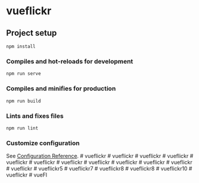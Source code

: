 # vueflickr

## Project setup
```
npm install
```

### Compiles and hot-reloads for development
```
npm run serve
```

### Compiles and minifies for production
```
npm run build
```

### Lints and fixes files
```
npm run lint
```

### Customize configuration
See [Configuration Reference](https://cli.vuejs.org/config/).
#   v u e f l i c k r  
 #   v u e f l i c k r  
 #   v u e f l i c k r  
 #   v u e f l i c k r  
 #   v u e f l i c k r  
 #   v u e f l i c k r  
 #   v u e f l i c k r  
 #   v u e f l i c k r  
 #   v u e f l i c k r  
 #   v u e f l i c k r  
 #   v u e f l i c k r  
 #   v u e f l i c k r  
 #   v u e f l i c k r 5  
 #   v u e f l i c k r 7  
 #   v u e f l i c k r 8  
 #   v u e f l i c k r 8  
 #   v u e f l i c k r 1 0  
 #   v u e f l i c k r  
 #   v u e F l  
 